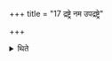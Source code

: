 +++
title = "17 द्रष्ट्रे नम उपद्रष्ट्रे"

+++

<details><summary>थिते</summary>

द्रष्ट्रे नम उपद्रष्ट्रे नमोऽनुद्रष्ट्रे नमः ख्यात्रे नम उपख्यात्रे नमोऽनुख्यात्रे नमः शृण्वते नम उपशृण्वते नमः सते नमोऽसते नमो जाताय नमो जनिष्यमाणाय नमो भूताय नमो भविष्यते नमश्चक्षुषे नमः श्रोत्राय नमो मनसे जमो वाचे नमो ब्रह्मणे नमस्तपसे नमः शान्ताय नम इत्येकशिंशत्या नमस्कारैरुद्यन्तमादित्यमुपतिष्ठते १७
</details>
